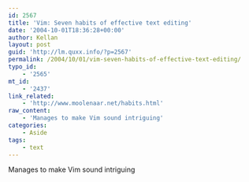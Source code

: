 ```yaml
---
id: 2567
title: 'Vim: Seven habits of effective text editing'
date: '2004-10-01T18:36:28+00:00'
author: Kellan
layout: post
guid: 'http://lm.quxx.info/?p=2567'
permalink: /2004/10/01/vim-seven-habits-of-effective-text-editing/
typo_id:
    - '2565'
mt_id:
    - '2437'
link_related:
    - 'http://www.moolenaar.net/habits.html'
raw_content:
    - 'Manages to make Vim sound intriguing'
categories:
    - Aside
tags:
    - text
---
```


Manages to make Vim sound intriguing